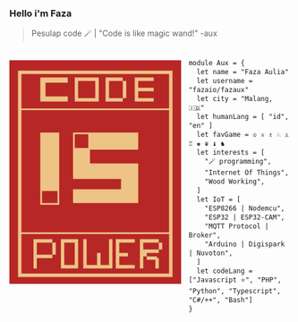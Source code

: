 ### Hello i'm Faza
<!--
 I'm a web developer and Internet Of Things enthusiast who living in Malang , Jawa Timur , Indonesia.

Framework :
- VueJs
- NuxtJS
- Strapi
- ExpressJS | FastifyJS

Modern Front-end:
- SSA
- SSG
- SSR
- PWA
- AMP

IoT Board Experience :
- ESP8266 | Nodemcu
- ESP32 | ESP32-CAM
- MQTT Protocol | Broker
- Arduino 
- Digispark
- Nuvoton

Machine Learning Framework :
- TensorflowJS
 
-->


> Pesulap code 🪄 | "Code is like magic wand!" -aux 

<a href="https://web.mit.edu/6.001/6.037/sicp.pdf">   
<img 
  src="wakeUp.png" 
  alt="functional programming is the right way"
  style="margin-top:20px;margin-right:13px"
  align="left" 
  height="400px"
/>
</a>

```rescript

module Aux = {
  let name = "Faza Aulia"
  let username = "fazaio/fazaux"
  let city = "Malang, 🇮🇩"
  let humanLang = [ "id", "en" ]
  let favGame = ♔ ♕ ♗ ♘ ♙ ♖ ♚ ♛ ♝ ♞
  let interests = [
    "🪄 programming",
    "Internet Of Things",
    "Wood Working",
  ]
  let IoT = [
    "ESP8266 | Nodemcu",
    "ESP32 | ESP32-CAM",
    "MQTT Protocol | Broker",
    "Arduino | Digispark | Nuvoton",
  ]
  let codeLang = ["Javascript ⭐", "PHP", "Python", "Typescript", "C#/++", "Bash"]
}

```
